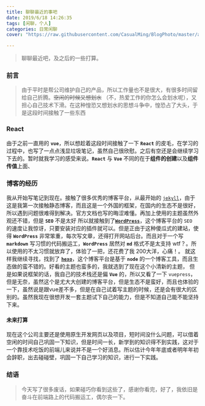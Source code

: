 ```yaml
---
title: 聊聊最近的事吧
date: 2019/6/18 14:26:35
tags: [闲聊，个人]
categories: 日常闲聊
cover: "https://raw.githubusercontent.com/CasualMing/BlogPhoto/master/aedf4c2605.jpg"

---
```


> 聊聊最近吧，及之后的一些打算。
<!--more-->

### 前言
> 由于平时是帮公司维护自己的产品，所以工作量也不是很大，有很多时间留给自己折腾。~~空闲的时候又想划水~~ （不，热爱工作的你怎么会划水呢），又担心自己技术下滑。在这种惶恐又想划水的思想斗争中，惶恐占了大头，于是这段时间接触了一些东西

### React
由于之前一直用的 **`vue`**，所以想趁着这段时间接触了一下 **`React`** 的皮毛，在学习的过程中，也写了一点点浅显垃圾笔记，虽然自己很欣慰。之后有空还是会继续学习下去的。暂时就我学习的感受来说。**`React`** 与 **`Vue`** 不同的在于**组件的创建**以及**组件传值**上面、

### 博客的经历
我从开始写笔记到现在。接触了很多优秀的博客平台，从最开始的 [`jekyll`](https://www.hellomyblog.cn/)，由于这是我第一次接触静态博客，而且这是一个外国的框架，在国内的生态不是很好，所以遇到问题很难得到解决。官方文档也写的晦涩难懂。再加上使用的主题虽然外观还不错，但是 **`SEO`** 不是太好
所以就接触到了[**`WordPress`**](https://www.mingblog.com.cn/)，这个博客平台的 `SEO` 的速度让我惊讶，只要安装对应的插件就可以。但是正由于这种傻瓜式的建站，使得 **`WordPress`** 非常笨重，每次写文章，还得打开网站后台。而且对于一个写 **`markdown`** 写习惯的代码搬运工，**`WordPress`** 居然对 **`md`** 格式不是太支持 wtf？。所以使用的不太习惯就放弃了，体验了一把，还花费了我 200大洋，心痛！。
就这样我继续寻找，找到了 [**`hexo`**](https://wuxin.netlify.com/)，这个博客平台是基于 **`node`** 的一个博客工具，而且生态做的蛮不错的。好看的主题也蛮多的，我就选到了现在这个小清新的主题，
但是如果说框架的话，我自己的技术栈还是偏 **`Vue`** 的，所以又看了一下 `vuepress`，但是无奈，虽然这个是尤大大创建的博客平台，但是生态不是蛮好，而且也体验的一下，虽然说是跟vue差不多，但是在自己试着写主题的时候，还是会有很大的区别的。虽然我现在很想开发一套主题试下自己的能力，但是不知道自己能不能坚持下来。

#### 未来打算

现在这个公司主要还是使用原生开发网页以及项目，短时间没什么问题，可以借着空闲的时间自己巩固一下知识，但是时间一长，新学到的知识得不到实践，这对于一个靠技术吃饭的前端儿来说并不是一个好消息。所以估计今年年底或者明年年初会辞职，出去碰碰壁，巩固一下自己学习的知识，进行一下实践。


### 结语

> 今天写了很多废话，如果碰巧你看到这些了，感谢你看完，好了，我依旧是奋斗在前端路上的代码搬运工，偶尔丧一下。